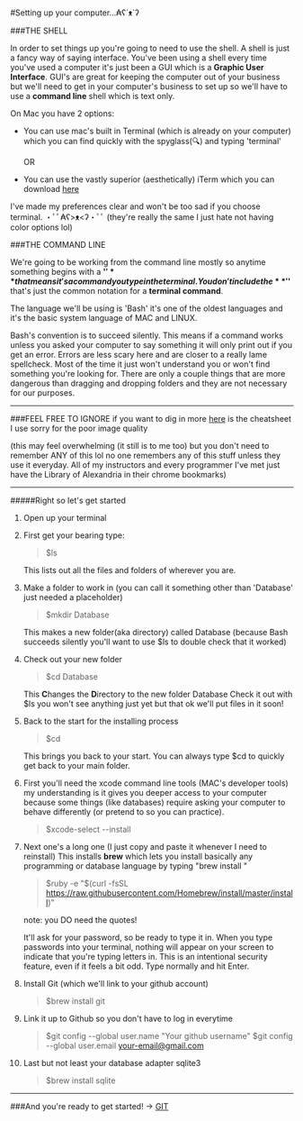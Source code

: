 #Setting up your computer...₳ʕ´ᴥ`ʔ

###THE SHELL

In order to set things up you're going to need to use the shell.
A shell is just a fancy way of saying interface. You've been using
a shell every time you've used a computer it's just been a GUI
which is a **Graphic User Interface**. GUI's are great for keeping 
the computer out of your business but we'll need to get in your 
computer's business to set up so we'll have to use a **command line** shell which is text only.

On Mac you have 2 options:

* You can use mac's built in Terminal (which is already on your computer) which you can find quickly with the spyglass(🔍) and
typing 'terminal' 

    OR 

* You can use the vastly superior (aesthetically) iTerm which you can download [here](https://www.iterm2.com/)

I've made my preferences clear and won't be too sad if you choose
terminal. ・ﾟﾟ₳ʕ>ᴥ<ʔ・ﾟﾟ 
(they're really the same I just hate not having color options lol)


###THE COMMAND LINE

We're going to be working from the command line mostly so anytime
 something begins with a **'$'** that means it's a command you 
 type in the terminal. You don't include the **'$'** that's just 
 the common notation for a **terminal command**.

The language we'll be using is 'Bash' it's one of the oldest
languages and it's the basic system language of MAC and LINUX.

Bash's convention is to succeed silently. This means if a command 
works unless you asked your computer to say something it will only
print out if you get an error. Errors are less scary here and are 
closer to a really lame spellcheck. Most of the time it just won't
understand you or won't find something you're looking for. There
are only a couple things that are more dangerous than dragging
and dropping folders and they are not necessary for our purposes.


******
###FEEL FREE TO IGNORE
if you want to dig in more [here](https://cdn.hashdoc.com/docs/d8c0fa45a6d7cb222e1283ab3ca8432e/images/728x/linux-bash-shell-cheat-sheet-2.png) is the cheatsheet I use sorry
for the poor image quality 

(this may feel overwhelming (it still is to me too) but you don't
 need to remember ANY of this lol no one remembers any of this
  stuff unless they use it everyday. All of my instructors and
 every programmer I've met just have the Library of Alexandria in 
 their chrome bookmarks)
******


#####Right so let's get started

1.  Open up your terminal

2.  First get your bearing type:
    
    >$ls

    This lists out all the files and folders of wherever you are.

3.  Make a folder to work in (you can call it something other than
    'Database' just needed a placeholder)

    >$mkdir Database

    This makes a new folder(aka directory) called Database 
    (because Bash succeeds silently you'll want to use $ls to double check that it worked)

4.  Check out your new folder

    >$cd Database

    This **C**hanges the **D**irectory to the new folder Database
    Check it out with $ls you won't see anything just yet but that
    ok we'll put files in it soon!

5.  Back to the start for the installing process

    >$cd

    This brings you back to your start. You can always type $cd to
    quickly get back to your main folder.

6.  First you'll need the xcode command line tools (MAC's 
    developer tools) my understanding is it gives you deeper
    access to your computer because some things (like databases)
    require asking your computer to behave differently (or pretend
     to so you can practice). 

    >$xcode-select --install

7.  Next one's a long one (I just copy and paste it whenever I 
    need to reinstall) This installs **brew** which lets you
    install basically any programming or database language by
    typing "brew install <whatchu want to install>"

    >$ruby -e "$(curl -fsSL https://raw.githubusercontent.com/Homebrew/install/master/install)"

    note: you DO need the quotes!

    It'll ask for your password, so be ready to type it in. 
    When you type passwords into your terminal, nothing will
    appear on your screen to indicate that you're typing letters 
    in. This is an intentional security feature, even if it feels 
    a bit odd. Type normally and hit Enter.

8. Install Git (which we'll link to your github account)

    >$brew install git

9. Link it up to Github so you don't have to log in everytime

    >$git config --global user.name "Your github username"
    >$git config --global user.email your-email@gmail.com

10. Last but not least your database adapter sqlite3

    >$brew install sqlite


*****

###And you're ready to get started! -> [GIT](.././git.md)










